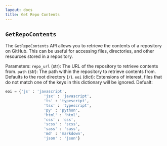 ```yaml
---      
layout: docs      
title: Get Repo Contents      
---      
```

## `GetRepoContents`

The `GetRepoContents` API allows you to retrieve the contents of a repository on GitHub. This can be useful for accessing files, directories, and other resources stored in a repository.

Parameters:
`repo_url` (str): The URL of the repository to retrieve contents from.
`path` (str): The path within the repository to retrieve contents from. Defaults to the root directory (`/`).
`eoi` (dict): Extensions of interest, files that do not match one of the keys in this dictionary will be ignored. Defualt:
```python
eoi = {'js' : 'javascript',
                 'jsx' : 'javascript',
                 'ts' : 'typescript',
                 'tsx' : 'typescript',
                 'py' : 'python',
                 'html' : 'html',
                 'css' : 'css',
                 'scss' : 'scss',
                 'sass' : 'sass',
                 'md' : 'markdown',
                 'json' : 'json'}
```